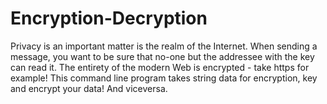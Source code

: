 # Encryption-Decryption
Privacy is an important matter is the realm of the Internet. 
When sending a message, you want to be sure that no-one but the addressee with the key can read it. 
The entirety of the modern Web is encrypted - take https for example!
This command line program takes string data for encryption, key and encrypt your data! And viceversa.
